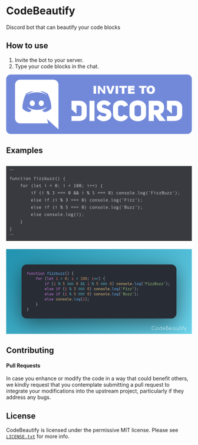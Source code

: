 # CodeBeautify
Discord bot that can beautify your code blocks

## How to use
1. Invite the bot to your server.
2. Type your code blocks in the chat.

[![Invite Button](https://raw.githubusercontent.com/LBuke/CodeBeautify/main/img/invite.png)](https://discord.com/api/oauth2/authorize?client_id=1097743968881627208&permissions=277025475584&scope=bot%20applications.commands)

## Examples
![Screenshot](https://raw.githubusercontent.com/LBuke/CodeBeautify/main/img/discord.png)
---
![Screenshot2](https://github.com/LBuke/CodeBeautify/blob/main/img/codebeautify.png)

## Contributing
#### Pull Requests
In case you enhance or modify the code in a way that could benefit others, we kindly request that you contemplate submitting a pull request to integrate your modifications into the upstream project, particularly if they address any bugs.

## License
CodeBeautify is licensed under the permissive MIT license. Please see [`LICENSE.txt`](https://github.com/LBuke/CodeBeautify/blob/main/LICENSE) for more info.
